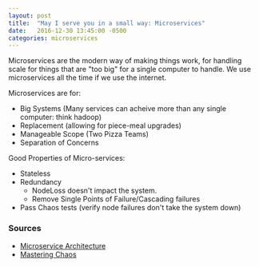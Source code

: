 ```yaml
---
layout: post
title:  "May I serve you in a small way: Microservices"
date:   2016-12-30 13:45:00 -0500
categories: microservices
---
```


Microservices are the modern way of making things work, for handling scale for things that are "too big" for a single computer to handle.  We use microservices all the time if we use the internet.  

Microservices are for:

  * Big Systems		(Many services can acheive more than any single computer: think hadoop)
  * Replacement  		(allowing for piece-meal upgrades)
  * Manageable Scope  (Two Pizza Teams)
  * Separation of Concerns

Good Properties of Micro-services:

  * Stateless  		
  * Redundancy
	  * NodeLoss doesn't impact the system.
	  * Remove Single Points of Failure/Cascading failures	
  * Pass Chaos tests  (verify node failures don't take the system down)

### Sources ###
  - [Microservice Architecture]
  - [Mastering Chaos]

[Microservice Architecture]: http://shop.oreilly.com/product/0636920050308.do?sortby=publicationDate
[Mastering Chaos]: https://www.infoq.com/presentations/netflix-chaos-microservices